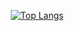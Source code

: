 <div align="center">
  
[![Top Langs](https://github-readme-stats.vercel.app/api/top-langs/?username=sjuhan123&layout=compact&hide=Ruby)](https://github.com/anuraghazra/github-readme-stats)

  
</div>
